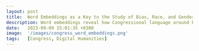 ```yaml
---
layout: post
title:  Word Embeddings as a Key to the Study of Bias, Race, and Gender in Congress, 1880-2010
description: Word embeddings reveal how Congressional language around bias, race, and gender shifted from 1880 to 2010. From 1880 to 1970, “bias” was linked to personal emotion and partisanship; after 1975, it became associated with systemic issues like racism, sexism, and gerrymandering. Vector subtraction techniques show that early references to women emphasized suffrage and labor, while post-1970 discourse focused on reproduction and sexuality, with terms like “unwed,” “contraceptives,” and “clinics.” These changes reflect a broader shift toward identity-based and structural understandings of inequality in political speech.
date:   2023-09-09 15:01:35 +0300
image:  '/images/congress_word_embeddings.png'
tags:   [Congress, Digital Humanities]
---
```



